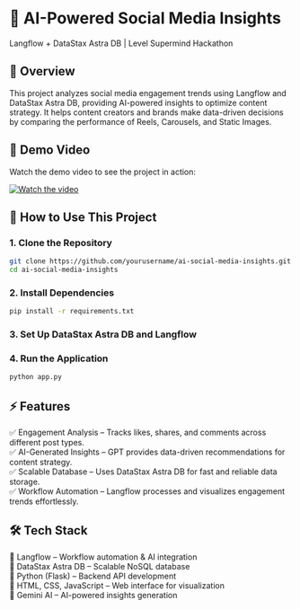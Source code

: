 # 🚀 AI-Powered Social Media Insights
Langflow + DataStax Astra DB | Level Supermind Hackathon

 ## 📌 Overview

This project analyzes social media engagement trends using Langflow and DataStax Astra DB, providing AI-powered insights to optimize content strategy. It helps content creators and brands make data-driven decisions by comparing the performance of Reels, Carousels, and Static Images.

## 🎥 Demo Video

Watch the demo video to see the project in action:

[![Watch the video](https://img.youtube.com/vi/uKDrQgMlJ5s/0.jpg)](https://www.youtube.com/watch?v=uKDrQgMlJ5s)


## 📌 How to Use This Project

### 1. Clone the Repository
```bash
git clone https://github.com/yourusername/ai-social-media-insights.git
cd ai-social-media-insights
```

### 2. Install Dependencies
```bash
pip install -r requirements.txt
```

### 3. Set Up DataStax Astra DB and Langflow 

### 4. Run the Application
```bash
python app.py
```
## ⚡ Features

✅ Engagement Analysis – Tracks likes, shares, and comments across different post types.  
✅ AI-Generated Insights – GPT provides data-driven recommendations for content strategy.  
✅ Scalable Database – Uses DataStax Astra DB for fast and reliable data storage.  
✅ Workflow Automation – Langflow processes and visualizes engagement trends effortlessly.

## 🛠 Tech Stack
🔹 Langflow – Workflow automation & AI integration  
🔹 DataStax Astra DB – Scalable NoSQL database  
🔹 Python (Flask) – Backend API development  
🔹 HTML, CSS, JavaScript – Web interface for visualization  
🔹 Gemini AI – AI-powered insights generation
